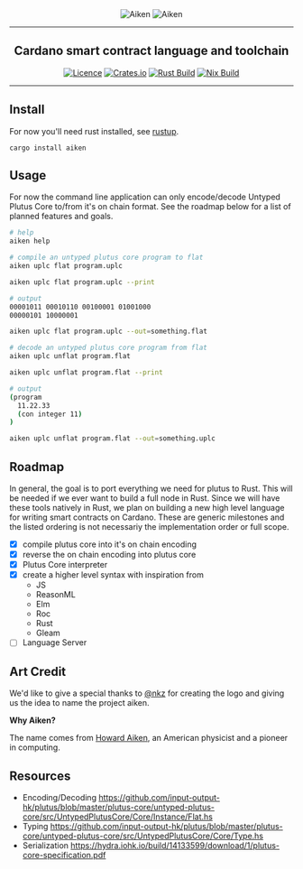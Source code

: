 <div align="center">
  <img src="https://raw.githubusercontent.com/txpipe/aiken/main/assets/logo-light.png?sanitize=true#gh-dark-mode-only" alt="Aiken" max-height="240" />
  <img src="https://raw.githubusercontent.com/txpipe/aiken/main/assets/logo-dark.png?sanitize=true#gh-light-mode-only" alt="Aiken" max-height="240" />
  <hr />
    <h2 align="center" style="border-bottom: none">Cardano smart contract language and toolchain</h2>
  
[![Licence](https://img.shields.io/github/license/txpipe/aiken)](https://github.com/txpipe/aiken/blob/main/LICENSE) 
[![Crates.io](https://img.shields.io/crates/v/aiken)](https://crates.io/crates/aiken)
[![Rust Build](https://github.com/txpipe/aiken/actions/workflows/rust.yml/badge.svg?branch=main)](https://github.com/txpipe/aiken/actions/workflows/rust.yml)
[![Nix Build](https://github.com/txpipe/aiken/actions/workflows/nix.yml/badge.svg?branch=main)](https://github.com/txpipe/aiken/actions/workflows/nix.yml)
  
  <hr/>
</div>

## Install

For now you'll need rust installed, see [rustup](https://rustup.rs).

`cargo install aiken`

## Usage

For now the command line application can only encode/decode Untyped Plutus Core
to/from it's on chain format. See the roadmap below for a list of planned features and goals.

```sh
# help
aiken help

# compile an untyped plutus core program to flat
aiken uplc flat program.uplc

aiken uplc flat program.uplc --print

# output
00001011 00010110 00100001 01001000
00000101 10000001

aiken uplc flat program.uplc --out=something.flat

# decode an untyped plutus core program from flat
aiken uplc unflat program.flat

aiken uplc unflat program.flat --print

# output
(program
  11.22.33
  (con integer 11)
)

aiken uplc unflat program.flat --out=something.uplc
```

## Roadmap

In general, the goal is to port everything we need for plutus to
Rust. This will be needed if we ever want to build a full node in
Rust. Since we will have these tools natively in Rust, we plan on
building a new high level language for writing smart contracts on Cardano.
These are generic milestones and the listed ordering
is not necessariy the implementation order or full scope.

- [x] compile plutus core into it's on chain encoding
- [x] reverse the on chain encoding into plutus core
- [x] Plutus Core interpreter
- [x] create a higher level syntax with inspiration from
  - JS
  - ReasonML
  - Elm
  - Roc
  - Rust
  - Gleam
- [ ] Language Server

## Art Credit

We'd like to give a special thanks to [@nkz](https://twitter.com/nkzthecreator)
for creating the logo and giving us the idea to name the project aiken.

**Why Aiken?**

The name comes from [Howard Aiken](https://en.wikipedia.org/wiki/Howard_H._Aiken),
an American physicist and a pioneer in computing.

## Resources

- Encoding/Decoding https://github.com/input-output-hk/plutus/blob/master/plutus-core/untyped-plutus-core/src/UntypedPlutusCore/Core/Instance/Flat.hs
- Typing https://github.com/input-output-hk/plutus/blob/master/plutus-core/untyped-plutus-core/src/UntypedPlutusCore/Core/Type.hs
- Serialization https://hydra.iohk.io/build/14133599/download/1/plutus-core-specification.pdf
